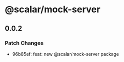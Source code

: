 # @scalar/mock-server

## 0.0.2

### Patch Changes

- 96b85ef: feat: new @scalar/mock-server package
